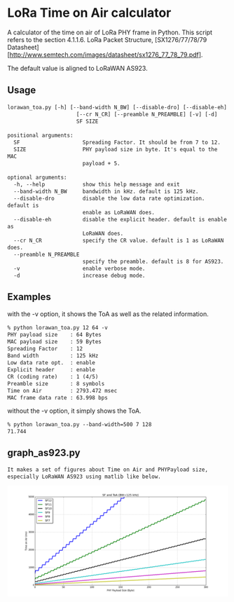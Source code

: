 LoRa Time on Air calculator
===========================

A calculator of the time on air of LoRa PHY frame in Python.
This script refers to the section 4.1.1.6. LoRa Packet Structure,
[SX1276/77/78/79 Datasheet][http://www.semtech.com/images/datasheet/sx1276_77_78_79.pdf].

The default value is aligned to LoRaWAN AS923.

## Usage

    lorawan_toa.py [-h] [--band-width N_BW] [--disable-dro] [--disable-eh]
                          [--cr N_CR] [--preamble N_PREAMBLE] [-v] [-d]
                          SF SIZE
    
    positional arguments:
      SF                    Spreading Factor. It should be from 7 to 12.
      SIZE                  PHY payload size in byte. It's equal to the MAC
                            payload + 5.
    
    optional arguments:
      -h, --help            show this help message and exit
      --band-width N_BW     bandwidth in kHz. default is 125 kHz.
      --disable-dro         disable the low data rate optimization. default is
                            enable as LoRaWAN does.
      --disable-eh          disable the explicit header. default is enable as
                            LoRaWAN does.
      --cr N_CR             specify the CR value. default is 1 as LoRaWAN does.
      --preamble N_PREAMBLE
                            specify the preamble. default is 8 for AS923.
      -v                    enable verbose mode.
      -d                    increase debug mode.

## Examples

with the -v option, it shows the ToA as well as the related information.

    % python lorawan_toa.py 12 64 -v
    PHY payload size    : 64 Bytes
    MAC payload size    : 59 Bytes
    Spreading Factor    : 12
    Band width          : 125 kHz
    Low data rate opt.  : enable
    Explicit header     : enable
    CR (coding rate)    : 1 (4/5)
    Preamble size       : 8 symbols
    Time on Air         : 2793.472 msec
    MAC frame data rate : 63.998 bps

without the -v option, it simply shows the ToA.

    % python lorawan_toa.py --band-width=500 7 128    
    71.744

## graph_as923.py

    It makes a set of figures about Time on Air and PHYPayload size,
    especially LoRaWAN AS923 using matlib like below.

![LoRa ToA](lora_toa.png)

